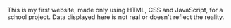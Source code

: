 This is my first website, made only using HTML, CSS and JavaScript, for a school project.
Data displayed here is not real or doesn't reflect the reality.
